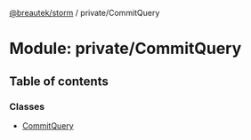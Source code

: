 [@breautek/storm](../README.md) / private/CommitQuery

# Module: private/CommitQuery

## Table of contents

### Classes

- [CommitQuery](../classes/private_commitquery.commitquery.md)

